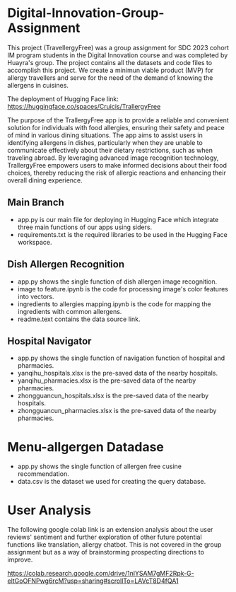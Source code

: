 # Digital-Innovation-Group-Assignment
This project (TravellergyFree) was a group assignment for SDC 2023 cohort IM program students in the Digital Innovation course and was completed by Huayra's group. The project contains all the datasets and code files to accomplish this project. We create a minimun viable product (MVP) for allergy travellers and serve for the need of the demand of knowing the allergens in cuisines.

The deployment of Hugging Face link: https://huggingface.co/spaces/Cruicis/TrallergyFree

The purpose of the TrallergyFree app is to provide a reliable and convenient solution for individuals with food allergies, ensuring their safety and peace of mind in various dining situations. The app aims to assist users in identifying allergens in dishes, particularly when they are unable to communicate effectively about their dietary restrictions, such as when traveling abroad. By leveraging advanced image recognition technology, TrallergyFree empowers users to make informed decisions about their food choices, thereby reducing the risk of allergic reactions and enhancing their overall dining experience.

## Main Branch
* app.py is our main file for deploying in Hugging Face which integrate three main functions of our apps using siders.
* requirements.txt is the required libraries to be used in the Hugging Face workspace.

## Dish Allergen Recognition
* app.py shows the single function of dish allergen image recognition.
* image to feature.ipynb is the code for processing image's color features into vectors.
* ingredients to allergies mapping.ipynb is the code for mapping the ingredients with common allergens.
* readme.text contains the data source link.

## Hospital Navigator
* app.py shows the single function of navigation function of hospital and pharmacies.
* yanqihu_hospitals.xlsx is the pre-saved data of the nearby hospitals.
* yanqihu_pharmacies.xlsx is the pre-saved data of the nearby pharmacies.
* zhongguancun_hospitals.xlsx is the pre-saved data of the nearby hospitals.
* zhongguancun_pharmacies.xlsx is the pre-saved data of the nearby pharmacies.

# Menu-allgergen Datadase
* app.py shows the single function of allergen free cusine recommendation.
* data.csv is the dataset we used for creating the query database.

# User Analysis
The following google colab link is an extension analysis about the user reviews' sentiment and further exploration of other future potential functions like translation, allergy chatbot. This is not covered in the group assignment but as a way of brainstorming prospecting directions to improve.

https://colab.research.google.com/drive/1nlYSAM7gMF2Rpk-G-eltGoOFNPwg6rcM?usp=sharing#scrollTo=LAVcT8D4fQA1

